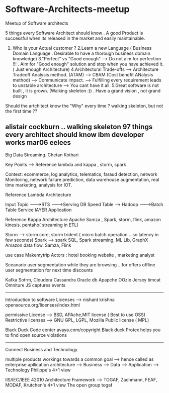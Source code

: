 # Software-Architects-meetup
Meetup of Software architects

5 things every Software Architect should know . 
A good Product is successful when its released in the market and easily maintainable. 
1. Who Is your Actual customer ?
2.Learn a new Language ( Business Domain Language . Desirable to have a thorough business domain knowledge)
3."Perfect" vs "Good enough"  --> Do not aim for perfection !!! . Aim for "Good enough" solution and stop when you have achieved it. ( Just enough Architecture)
4.Architectural Trade-offs --> Architecture Tradeoff Analysis method. (ATAM) 
		--> CBAM (Cost benefit ANalysis method) 
		--> Communicate impact. 
		--> Fulfilling every requirement leads to unstable architecture
		--> You cant have it all.
5.Great software is not built , it is grown. (Walking skeleton :)) . Have a grand vision , not grand design


Should the artchitect know the "Why" every time ? 
walking skeleton, but not the first time ?? 

alistair cockburn .. walking skeleton
97 things every architect should know
ibm developer works mar06 eelees
----------------------------------------------------------------------------------------------------------------------------------------------------------

Big Data Streaming. Chetan Kothari

Key Points --> Reference lambda and kappa , storm, spark

Context: 
ecommerce, log analytics, telematics, faraud detection, network Monitoring, network failure prediction, data warehouse augmentation, real time marketing, analysis for IOT.

Reference Lambda Architecture

Input Topic --->RTS  	--->Serving DB Speed Table
			--> Hadoop   --->Batch Table  				Service lAYER 		Application
			
			
Reference Kappa Architecture 
Apache Samza , Spark, storm, flink, amazon kinesis. pentaho( streaming in ETL)


Storm --> storm core, storm trident ( micro batch operation .. so latency in few seconds)
Spark --> spark SQL, Spark streaming, ML Lib, GraphX
Amazon data flow. 
Samza, Flink 

use case  Makemytrip
Actors : hotel booking website , marketing analyst

Sceanario
user segmentation while they are browsing .. for offers
offline user segmentation for next time discounts

Kafka
Sotrm, 
Cloudera
Cassandra
Oracle db
Apapche OOzie
Jersey
timcat
Omniture JS captures events

---------------------------------------------------------------------------------------------------------------------

Introduction to software Licenses  --> nishant krishna
opensource.org/licenses/index.html

permissive License --> BSD, APAche,MIT license ( Best to use OSS) 
Restrictive licenses --> GNU GPL, LGPL, Mozilla Public license ( MPL)

Black Duck Code center
avaya.com/copyright
Black duck Protex helps you to find open source violations

----------------------------------------------------------------------------------------------------------------------


Connect Business and Technology 

multiple products workings towards a common goal --> hence called as enterprise apllication architecture
--> Business
--> Data 
--> Application
--> Technology
Philippe's 4+1 view


IIS/IEC/IEEE 42010
Architecture Framework --> TOGAF, Zachmann, FEAF, MODAF, Krutchen's 4+1 view
The open group togaf
